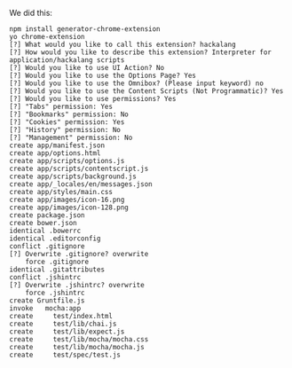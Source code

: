 We did this:

    npm install generator-chrome-extension
    yo chrome-extension
    [?] What would you like to call this extension? hackalang
    [?] How would you like to describe this extension? Interpreter for application/hackalang scripts
    [?] Would you like to use UI Action? No
    [?] Would you like to use the Options Page? Yes
    [?] Would you like to use the Omnibox? (Please input keyword) no
    [?] Would you like to use the Content Scripts (Not Programmatic)? Yes
    [?] Would you like to use permissions? Yes
    [?] "Tabs" permission: Yes
    [?] "Bookmarks" permission: No
    [?] "Cookies" permission: Yes
    [?] "History" permission: No
    [?] "Management" permission: No
    create app/manifest.json
    create app/options.html
    create app/scripts/options.js
    create app/scripts/contentscript.js
    create app/scripts/background.js
    create app/_locales/en/messages.json
    create app/styles/main.css
    create app/images/icon-16.png
    create app/images/icon-128.png
    create package.json
    create bower.json
    identical .bowerrc
    identical .editorconfig
    conflict .gitignore
    [?] Overwrite .gitignore? overwrite
        force .gitignore
    identical .gitattributes
    conflict .jshintrc
    [?] Overwrite .jshintrc? overwrite
        force .jshintrc
    create Gruntfile.js
    invoke   mocha:app
    create     test/index.html
    create     test/lib/chai.js
    create     test/lib/expect.js
    create     test/lib/mocha/mocha.css
    create     test/lib/mocha/mocha.js
    create     test/spec/test.js
